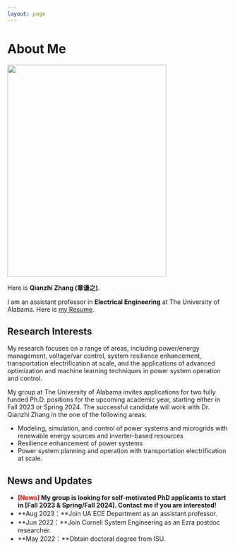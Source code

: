 ```yaml
---
layout: page
---
```


# About Me

<img src="https://caihanlin.com/caihanlin.jpg" class="floatpic" width="360" height="480">

Here is **Qianzhi Zhang (章谦之)**.

I am an assistant professor in **Electrical Engineering** at The University of Alabama. Here is [my Resume](https://caihanlin.com/file/Resume-HanlinCAI.pdf).

## Research Interests
My research focuses on a range of areas, including power/energy management, voltage/var control, system resilience enhancement, transportation electrification at scale, and the applications of advanced optimization and machine learning techniques in power system operation and control. 

My group at The University of Alabama invites applications for two fully funded Ph.D. positions for the upcoming academic year, starting either in Fall 2023 or Spring 2024. The successful candidate will work with Dr. Qianzhi Zhang in the one of the following areas:
- Modeling, simulation, and control of power systems and microgrids with renewable energy sources and inverter-based resources
- Resilience enhancement of power systems 
- Power system planning and operation with transportation electrification at scale.


## News and Updates

- **<font color='red'>[News]</font> My group is looking for **self-motivated** PhD applicants to start in [Fall 2023 & Spring/Fall 2024]. Contact me if you are interested!**
- **Aug 2023：**Join UA ECE Department as an assistant professor.
- **Jun 2022：**Join Cornell System Engineering as an Ezra postdoc researcher.
- **May 2022：**Obtain doctoral degree from ISU.

